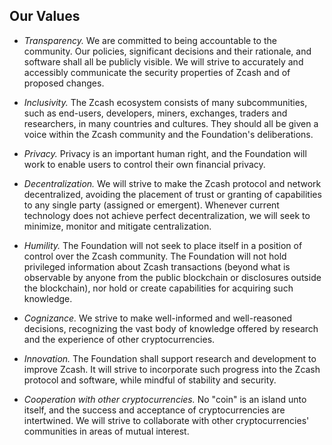 <h2 id="values">Our Values</h2>

- *Transparency.*
  We are committed to being accountable to the community. Our policies, significant decisions and their rationale, and software shall all be publicly visible. We will strive to accurately and accessibly communicate the security properties of Zcash and of proposed changes.

- *Inclusivity.*
  The Zcash ecosystem consists of many subcommunities, such as end-users, developers, miners, exchanges, traders and researchers, in many countries and cultures. They should all be given a voice within the Zcash community and the Foundation's deliberations.

- *Privacy.*
  Privacy is an important human right, and the Foundation will work to enable users to control their own financial privacy.

- *Decentralization.*
  We will strive to make the Zcash protocol and network decentralized, avoiding the placement of trust or granting of capabilities to any single party (assigned or emergent). Whenever current technology does not achieve perfect decentralization, we will seek to minimize, monitor and mitigate centralization.

- *Humility.*
  The Foundation will not seek to place itself in a position of control over the Zcash community. The Foundation will not hold privileged information about Zcash transactions (beyond what is observable by anyone from the public blockchain or disclosures outside the blockchain), nor hold or create capabilities for acquiring such knowledge.

- *Cognizance.*
  We strive to make well-informed and well-reasoned decisions, recognizing the vast body of knowledge offered by research and the experience of other cryptocurrencies.

- *Innovation.*
  The Foundation shall support research and development to improve Zcash. It will strive to incorporate such progress into the Zcash protocol and software, while mindful of stability and security.

- *Cooperation with other cryptocurrencies.*
  No "coin" is an island unto itself, and the success and acceptance of cryptocurrencies are intertwined. We will strive to collaborate with other cryptocurrencies' communities in areas of mutual interest.

